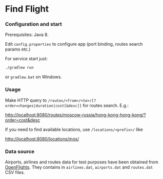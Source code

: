 # Find Flight


### Configuration and start

Prerequisites: Java 8.

Edit `config.properties` to configure app (port binding, routes search params etc.)

For service start just:

```bash
./gradlew run
```

or `gradlew.bat` on Windows.

### Usage

Make HTTP query to `/routes/<from>/<to>/[?order=changes|duration|cost[&desc]]` for routes search. E.g.:

[http://localhost:8080/routes/moscow-russia/hong-kong-hong-kong/?order=cost&desc](http://localhost:8080/routes/moscow-russia/hong-kong-hong-kong/?order=cost&desc)

If you need to find available locations, use `/locations/<prefix>/` like

[http://localhost:8080/locations/mos/](http://localhost:8080/locations/mos/)

### Data source

Airports, airlines and routes data for test purposes have been obtained from [OpenFlights](http://openflights.org/data.html).
They contains in `airlines.dat`, `airports.dat` and `routes.dat` CSV files.